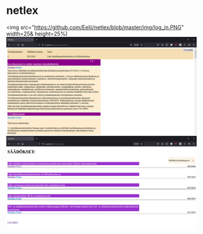 # netlex

<img src="https://github.com/Eelii/netlex/blob/master/img/log_in.PNG" width=25& height=25%)
![muokkaa](https://github.com/Eelii/netlex/blob/master/img/muokkaa.PNG)
![saadokset](https://github.com/Eelii/netlex/blob/master/img/saadokset.PNG)

